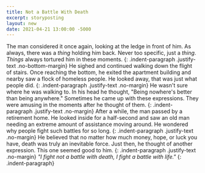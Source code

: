 ```yaml
---
title: Not a Battle With Death
excerpt: storyposting
layout: new
date: 2021-04-21 13:00:00 -5000
---
```


The man considered it once again, looking at the ledge in front of him. As always, there was a _thing_ holding him back. Never too specific, just a _thing_. _Things_ always tortured him in these moments.
{: .indent-paragraph .justify-text .no-bottom-margin}
He sighed and continued walking down the flight of stairs. Once reaching the bottom, he exited the apartment building and nearby saw a flock of homeless people. He looked away, that was just what people did.
{: .indent-paragraph .justify-text .no-margin}
He wasn't sure where he was walking to. In his head he thought, "Being nowhere's better than being anywhere." Sometimes he came up with these expressions. They were amusing in the moments after he thought of them.
{: .indent-paragraph .justify-text .no-margin}
After a while, the man passed by a retirement home. He looked inside for a half-second and saw an old man needing an extreme amount of assistance moving around. He wondered why people fight such battles for so long.
{: .indent-paragraph .justify-text .no-margin}
He believed that no matter how much money, hope, or luck you have, death was truly an inevitable force. Just then, he thought of another expression. This one seemed good to him.
{: .indent-paragraph .justify-text .no-margin}
_"I fight not a battle with death, I fight a battle with life."_
{: .indent-paragraph}
